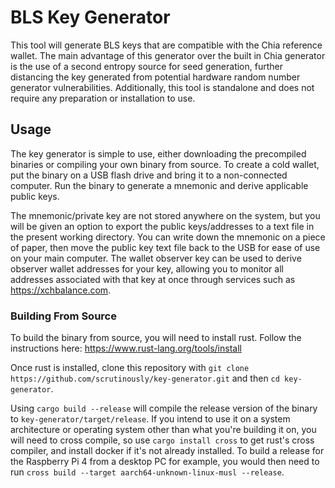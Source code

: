 # BLS Key Generator

This tool will generate BLS keys that are compatible with the Chia reference wallet. 
The main advantage of this generator over the built in Chia generator is the use of a second entropy source for seed generation, further distancing the key generated from potential hardware random number generator vulnerabilities.
Additionally, this tool is standalone and does not require any preparation or installation to use.

## Usage
The key generator is simple to use, either downloading the precompiled binaries or compiling your own binary from source. To create a cold wallet, put the binary on a USB flash drive and bring it to a non-connected computer. Run the binary to generate a mnemonic and derive applicable public keys.

The mnemonic/private key are not stored anywhere on the system, but you will be given an option to export the public keys/addresses to a text file in the present working directory. You can write down the mnemonic on a piece of paper, then move the public key text file back to the USB for ease of use on your main computer. The wallet observer key can be used to derive observer wallet addresses for your key, allowing you to monitor all addresses associated with that key at once through services such as https://xchbalance.com.

### Building From Source
To build the binary from source, you will need to install rust. Follow the instructions here: https://www.rust-lang.org/tools/install

Once rust is installed, clone this repository with `git clone https://github.com/scrutinously/key-generator.git` and then `cd key-generator`.

Using `cargo build --release` will compile the release version of the binary to `key-generator/target/release`. If you intend to use it on a system architecture or operating system other than what you're building it on, you will need to cross compile, so use `cargo install cross` to get rust's cross compiler, and install docker if it's not already installed. To build a release for the Raspberry Pi 4 from a desktop PC for example, you would then need to run `cross build --target aarch64-unknown-linux-musl --release`.